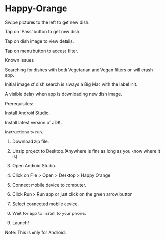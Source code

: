 # Happy-Orange

Swipe pictures to the left to get new dish.

Tap on 'Pass' button to get new dish.

Tap on dish image to view details.

Tap on menu button to access filter.

Known Issues:

Searching for dishes with both Vegetarian and Vegan filters on will crash app.

Initial image of dish search is always a Big Mac with the label init.

A visible delay when app is downloading new dish image.


Prerequisites: 

Install Android Studio.

Install latest version of JDK.

Instructions to run.

1. Download zip file.

2. Unzip project to Desktop.(Anywhere is fine as long as you know where it is)

3. Open Android Studio.

4. Click on File > Open > Desktop > Happy Orange

5. Connect mobile device to computer.

6. Click Run > Run app or just click on the green arrow button

7. Select connected mobile device.

8. Wait for app to install to your phone.

9. Launch!

Note: This is only for Android.
